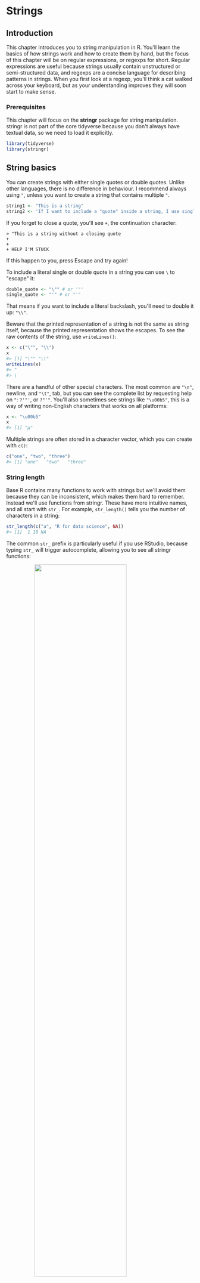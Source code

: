 
# Strings

## Introduction

This chapter introduces you to string manipulation in R. You'll learn the basics of how strings work and how to create them by hand, but the focus of this chapter will be on regular expressions, or regexps for short. Regular expressions are useful because strings usually contain unstructured or semi-structured data, and regexps are a concise language for describing patterns in strings. When you first look at a regexp, you'll think a cat walked across your keyboard, but as your understanding improves they will soon start to make sense.

### Prerequisites

This chapter will focus on the __stringr__ package for string manipulation. stringr is not part of the core tidyverse because you don't always have textual data, so we need to load it explicitly.


```r
library(tidyverse)
library(stringr)
```

## String basics

You can create strings with either single quotes or double quotes. Unlike other languages, there is no difference in behaviour. I recommend always using `"`, unless you want to create a string that contains multiple `"`.


```r
string1 <- "This is a string"
string2 <- 'If I want to include a "quote" inside a string, I use single quotes'
```

If you forget to close a quote, you'll see `+`, the continuation character:

```
> "This is a string without a closing quote
+
+
+ HELP I'M STUCK
```

If this happen to you, press Escape and try again!

To include a literal single or double quote in a string you can use `\` to "escape" it:


```r
double_quote <- "\"" # or '"'
single_quote <- "'" # or "'"
```

That means if you want to include a literal backslash, you'll need to double it up: `"\\"`.

Beware that the printed representation of a string is not the same as string itself, because the printed representation shows the escapes. To see the raw contents of the string, use `writeLines()`:


```r
x <- c("\"", "\\")
x
#> [1] "\"" "\\"
writeLines(x)
#> "
#> \
```

There are a handful of other special characters. The most common are `"\n"`, newline, and `"\t"`, tab, but you can see the complete list by requesting help on `"`: `?'"'`, or `?"'"`. You'll also sometimes see strings like `"\u00b5"`, this is a way of writing non-English characters that works on all platforms:


```r
x <- "\u00b5"
x
#> [1] "µ"
```

Multiple strings are often stored in a character vector, which you can create with `c()`:


```r
c("one", "two", "three")
#> [1] "one"   "two"   "three"
```

### String length

Base R contains many functions to work with strings but we'll avoid them because they can be inconsistent, which makes them hard to remember. Instead we'll use functions from stringr. These have more intuitive names, and all start with `str_`. For example, `str_length()` tells you the number of characters in a string:


```r
str_length(c("a", "R for data science", NA))
#> [1]  1 18 NA
```

The common `str_` prefix is particularly useful if you use RStudio, because typing `str_` will trigger autocomplete, allowing you to see all stringr functions:

<img src="screenshots/stringr-autocomplete.png" width="70%" style="display: block; margin: auto;" />

### Combining strings

To combine two or more strings, use `str_c()`:


```r
str_c("x", "y")
#> [1] "xy"
str_c("x", "y", "z")
#> [1] "xyz"
```

Use the `sep` argument to control how they're separated:


```r
str_c("x", "y", sep = ", ")
#> [1] "x, y"
```

Like most other functions in R, missing values are contagious. If you want them to print as `"NA"`, use `str_replace_na()`:


```r
x <- c("abc", NA)
str_c("|-", x, "-|")
#> [1] "|-abc-|" NA
str_c("|-", str_replace_na(x), "-|")
#> [1] "|-abc-|" "|-NA-|"
```

As shown above, `str_c()` is vectorised, and it automatically recycles shorter vectors to the same length as the longest:


```r
str_c("prefix-", c("a", "b", "c"), "-suffix")
#> [1] "prefix-a-suffix" "prefix-b-suffix" "prefix-c-suffix"
```

Objects of length 0 are silently dropped. This is particularly useful in conjunction with `if`:


```r
name <- "Hadley"
time_of_day <- "morning"
birthday <- FALSE

str_c(
  "Good ", time_of_day, " ", name,
  if (birthday) " and HAPPY BIRTHDAY",
  "."
)
#> [1] "Good morning Hadley."
```

To collapse a vector of strings into a single string, use `collapse`:


```r
str_c(c("x", "y", "z"), collapse = ", ")
#> [1] "x, y, z"
```

### Subsetting strings

You can extract parts of a string using `str_sub()`. As well as the string, `str_sub()` takes `start` and `end` arguments which give the (inclusive) position of the substring:


```r
x <- c("Apple", "Banana", "Pear")
str_sub(x, 1, 3)
#> [1] "App" "Ban" "Pea"
# negative numbers count backwards from end
str_sub(x, -3, -1)
#> [1] "ple" "ana" "ear"
```

Note that `str_sub()` won't fail if the string is too short: it will just return as much as possible:


```r
str_sub("a", 1, 5)
#> [1] "a"
```

You can also use the assignment form of `str_sub()` to modify strings:


```r
str_sub(x, 1, 1) <- str_to_lower(str_sub(x, 1, 1))
x
#> [1] "apple"  "banana" "pear"
```

### Locales

Above I used `str_to_lower()` to change the text to lower case. You can also use `str_to_upper()` or `str_to_title()`. However, changing case is more complicated than it might at first appear because different languages have different rules for changing case. You can pick which set of rules to use by specifying a locale:


```r
# Turkish has two i's: with and without a dot, and it
# has a different rule for capitalising them:
str_to_upper(c("i", "ı"))
#> [1] "I" "I"
str_to_upper(c("i", "ı"), locale = "tr")
#> [1] "İ" "I"
```

The locale is specified as a ISO 639 language code, which is a two or three letter abbreviation. If you don't already know the code for your language, [Wikipedia](https://en.wikipedia.org/wiki/List_of_ISO_639-1_codes) has a good list. If you leave the locale blank, it will use the current locale, as provided by your operating system.

Another important operation that's affected by the locale is sorting. The base R `order()` and `sort()` functions sort strings using the current locale. If you want robust behaviour across different computers, you may want to use `str_sort()` and `str_order()` which take an additional `locale` argument:


```r
x <- c("apple", "eggplant", "banana")

str_sort(x, locale = "en") # English
#> [1] "apple"    "banana"   "eggplant"

str_sort(x, locale = "haw") # Hawaiian
#> [1] "apple"    "eggplant" "banana"
```

### Exercises

1. In code that doesn't use stringr, you'll often see `paste()` and `paste0()`.
 What's the difference between the two functions? What stringr function are
 they equivalent to? How do the functions differ in their handling of
 `NA`?

1. In your own words, describe the difference between the `sep` and `collapse`
 arguments to `str_c()`.

1. Use `str_length()` and `str_sub()` to extract the middle character from
 a string. What will you do if the string has an even number of characters?

1. What does `str_wrap()` do? When might you want to use it?

1. What does `str_trim()` do? What's the opposite of `str_trim()`?

1. Write a function that turns (e.g.) a vector `c("a", "b", "c")` into
 the string `a, b, and c`. Think carefully about what it should do if
 given a vector of length 0, 1, or 2.

## Matching patterns with regular expressions

Regexps are a very terse language that allow you to describe patterns in strings. They take a little while to get your head around, but once you understand them, you'll find them extremely useful.

To learn regular expressions, we'll use `str_view()` and `str_view_all()`. These functions take a character vector and a regular expression, and show you how they match. We'll start with very simple regular expressions and then gradually get more and more complicated. Once you've mastered pattern matching, you'll learn how to apply those ideas with various stringr functions.

### Basic matches

The simplest patterns match exact strings:


```r
x <- c("apple", "banana", "pear")
str_view(x, "an")
```

<!--html_preserve--><div id="htmlwidget-ac96cb3ee4656e2e9ec3" style="width:960px;height:100%;" class="str_view html-widget"></div>
<script type="application/json" data-for="htmlwidget-ac96cb3ee4656e2e9ec3">{"x":{"html":"<ul>\n  <li>apple<\/li>\n  <li>b<span class='match'>an<\/span>ana<\/li>\n  <li>pear<\/li>\n<\/ul>"},"evals":[],"jsHooks":[]}</script><!--/html_preserve-->

The next step up in complexity is `.`, which matches any character (except a newline):


```r
str_view(x, ".a.")
```

<!--html_preserve--><div id="htmlwidget-e5c8c404fe174e4c81bd" style="width:960px;height:100%;" class="str_view html-widget"></div>
<script type="application/json" data-for="htmlwidget-e5c8c404fe174e4c81bd">{"x":{"html":"<ul>\n  <li>apple<\/li>\n  <li><span class='match'>ban<\/span>ana<\/li>\n  <li>p<span class='match'>ear<\/span><\/li>\n<\/ul>"},"evals":[],"jsHooks":[]}</script><!--/html_preserve-->

But if "`.`" matches any character, how do you match the character "`.`"? You need to use an "escape" to tell the regular expression you want to match it exactly, not use its special behaviour. Like strings, regexps use the backslash, `\`, to escape special behaviour. So to match an `.`, you need the regexp `\.`. Unfortunately this creates a problem. We use strings to represent regular expressions, and `\` is also used as an escape symbol in strings. So to create the regular expression `\.` we need the string `"\\."`.


```r
# To create the regular expression, we need \\
dot <- "\\."

# But the expression itself only contains one:
writeLines(dot)
#> \.

# And this tells R to look for an explicit .
str_view(c("abc", "a.c", "bef"), "a\\.c")
```

<!--html_preserve--><div id="htmlwidget-36aa3d2a04d42bbc2145" style="width:960px;height:100%;" class="str_view html-widget"></div>
<script type="application/json" data-for="htmlwidget-36aa3d2a04d42bbc2145">{"x":{"html":"<ul>\n  <li>abc<\/li>\n  <li><span class='match'>a.c<\/span><\/li>\n  <li>bef<\/li>\n<\/ul>"},"evals":[],"jsHooks":[]}</script><!--/html_preserve-->

If `\` is used as an escape character in regular expressions, how do you match a literal `\`? Well you need to escape it, creating the regular expression `\\`. To create that regular expression, you need to use a string, which also needs to escape `\`. That means to match a literal `\` you need to write `"\\\\"` --- you need four backslashes to match one!


```r
x <- "a\\b"
writeLines(x)
#> a\b

str_view(x, "\\\\")
```

<!--html_preserve--><div id="htmlwidget-febe03efa1a2d8d52a86" style="width:960px;height:100%;" class="str_view html-widget"></div>
<script type="application/json" data-for="htmlwidget-febe03efa1a2d8d52a86">{"x":{"html":"<ul>\n  <li>a<span class='match'>\\<\/span>b<\/li>\n<\/ul>"},"evals":[],"jsHooks":[]}</script><!--/html_preserve-->

In this book, I'll write regular expression as `\.` and strings that represent the regular expression as `"\\."`.

#### Exercises

1. Explain why each of these strings don't match a `\`: `"\"`, `"\\"`, `"\\\"`.

1. How would you match the sequence `"'\`?

1. What patterns will the regular expression `\..\..\..` match?
 How would you represent it as a string?

### Anchors

By default, regular expressions will match any part of a string. It's often useful to _anchor_ the regular expression so that it matches from the start or end of the string. You can use:

* `^` to match the start of the string.
* `$` to match the end of the string.


```r
x <- c("apple", "banana", "pear")
str_view(x, "^a")
```

<!--html_preserve--><div id="htmlwidget-1fb4450895fe099f74a1" style="width:960px;height:100%;" class="str_view html-widget"></div>
<script type="application/json" data-for="htmlwidget-1fb4450895fe099f74a1">{"x":{"html":"<ul>\n  <li><span class='match'>a<\/span>pple<\/li>\n  <li>banana<\/li>\n  <li>pear<\/li>\n<\/ul>"},"evals":[],"jsHooks":[]}</script><!--/html_preserve-->

```r
str_view(x, "a$")
```

<!--html_preserve--><div id="htmlwidget-10b3b7155e8045a1b2ad" style="width:960px;height:100%;" class="str_view html-widget"></div>
<script type="application/json" data-for="htmlwidget-10b3b7155e8045a1b2ad">{"x":{"html":"<ul>\n  <li>apple<\/li>\n  <li>banan<span class='match'>a<\/span><\/li>\n  <li>pear<\/li>\n<\/ul>"},"evals":[],"jsHooks":[]}</script><!--/html_preserve-->

To remember which is which, try this mnemonic which I learned from [Evan Misshula](https://twitter.com/emisshula/status/323863393167613953): if you begin with power (`^`), you end up with money (`$`).

To force a regular expression to only match a complete string, anchor it with both `^` and `$`:


```r
x <- c("apple pie", "apple", "apple cake")
str_view(x, "apple")
```

<!--html_preserve--><div id="htmlwidget-4018eef1a407a0df6b52" style="width:960px;height:100%;" class="str_view html-widget"></div>
<script type="application/json" data-for="htmlwidget-4018eef1a407a0df6b52">{"x":{"html":"<ul>\n  <li><span class='match'>apple<\/span> pie<\/li>\n  <li><span class='match'>apple<\/span><\/li>\n  <li><span class='match'>apple<\/span> cake<\/li>\n<\/ul>"},"evals":[],"jsHooks":[]}</script><!--/html_preserve-->

```r
str_view(x, "^apple$")
```

<!--html_preserve--><div id="htmlwidget-5b1b2f4ad92281566982" style="width:960px;height:100%;" class="str_view html-widget"></div>
<script type="application/json" data-for="htmlwidget-5b1b2f4ad92281566982">{"x":{"html":"<ul>\n  <li>apple pie<\/li>\n  <li><span class='match'>apple<\/span><\/li>\n  <li>apple cake<\/li>\n<\/ul>"},"evals":[],"jsHooks":[]}</script><!--/html_preserve-->

You can also match the boundary between words with `\b`. I don't often use this in R, but I will sometimes use it when I'm doing a search in RStudio when I want to find the name of a function that's a component of other functions. For example, I'll search for `\bsum\b` to avoid matching `summarise`, `summary`, `rowsum` and so on.

#### Exercises

1. How would you match the literal string `"$^$"`?

1. Given the corpus of common words in `stringr::words`, create regular
 expressions that find all words that:

 1. Start with "y".
 1. End with "x"
 1. Are exactly three letters long. (Don't cheat by using `str_length()`!)
 1. Have seven letters or more.

 Since this list is long, you might want to use the `match` argument to
 `str_view()` to show only the matching or non-matching words.

### Character classes and alternatives

There are a number of special patterns that match more than one character. You've already seen `.`, which matches any character apart from a newline. There are four other useful tools:

* `\d`: matches any digit.
* `\s`: matches any whitespace (e.g. space, tab, newline).
* `[abc]`: matches a, b, or c.
* `[^abc]`: matches anything except a, b, or c.

Remember, to create a regular expression containing `\d` or `\s`, you'll need to escape the `\` for the string, so you'll type `"\\d"` or `"\\s"`.

A character class containing a single character is a nice alternative to backslash escapes when you want to include a single metacharacter in a regex. Many people find this more readable.


```r
# Look for a literal character that normally has special meaning in a regex
str_view(c("abc", "a.c", "a*c", "a c"), "a[.]c")
```

<!--html_preserve--><div id="htmlwidget-25c3e940e6859592f801" style="width:960px;height:100%;" class="str_view html-widget"></div>
<script type="application/json" data-for="htmlwidget-25c3e940e6859592f801">{"x":{"html":"<ul>\n  <li>abc<\/li>\n  <li><span class='match'>a.c<\/span><\/li>\n  <li>a*c<\/li>\n  <li>a c<\/li>\n<\/ul>"},"evals":[],"jsHooks":[]}</script><!--/html_preserve-->

```r
str_view(c("abc", "a.c", "a*c", "a c"), ".[*]c")
```

<!--html_preserve--><div id="htmlwidget-3f27c09be0c60bb52829" style="width:960px;height:100%;" class="str_view html-widget"></div>
<script type="application/json" data-for="htmlwidget-3f27c09be0c60bb52829">{"x":{"html":"<ul>\n  <li>abc<\/li>\n  <li>a.c<\/li>\n  <li><span class='match'>a*c<\/span><\/li>\n  <li>a c<\/li>\n<\/ul>"},"evals":[],"jsHooks":[]}</script><!--/html_preserve-->

```r
str_view(c("abc", "a.c", "a*c", "a c"), "a[ ]")
```

<!--html_preserve--><div id="htmlwidget-416566eb193bf50d04e6" style="width:960px;height:100%;" class="str_view html-widget"></div>
<script type="application/json" data-for="htmlwidget-416566eb193bf50d04e6">{"x":{"html":"<ul>\n  <li>abc<\/li>\n  <li>a.c<\/li>\n  <li>a*c<\/li>\n  <li><span class='match'>a <\/span>c<\/li>\n<\/ul>"},"evals":[],"jsHooks":[]}</script><!--/html_preserve-->

This works for most (but not all) regex metacharacters: `$` `.` `|` `?` `*` `+` `(` `)` `[` `{`. Unfortunately, a few characters have special meaning even inside a character class and must be handled with backslash escapes: `]` `\` `^` and `-`.

You can use _alternation_ to pick between one or more alternative patterns. For example, `abc|d..f` will match either '"abc"', or `"deaf"`. Note that the precedence for `|` is low, so that `abc|xyz` matches `abc` or `xyz` not `abcyz` or `abxyz`. Like with mathematical expressions, if precedence ever gets confusing, use parentheses to make it clear what you want:


```r
str_view(c("grey", "gray"), "gr(e|a)y")
```

<!--html_preserve--><div id="htmlwidget-72cbf064100ce560a04c" style="width:960px;height:100%;" class="str_view html-widget"></div>
<script type="application/json" data-for="htmlwidget-72cbf064100ce560a04c">{"x":{"html":"<ul>\n  <li><span class='match'>grey<\/span><\/li>\n  <li><span class='match'>gray<\/span><\/li>\n<\/ul>"},"evals":[],"jsHooks":[]}</script><!--/html_preserve-->

#### Exercises

1. Create regular expressions to find all words that:

 1. Start with a vowel.

 1. That only contain consonants. (Hint: thinking about matching
 "not"-vowels.)

 1. End with `ed`, but not with `eed`.

 1. End with `ing` or `ise`.

1. Empirically verify the rule "i before e except after c".

1. Is "q" always followed by a "u"?

1. Write a regular expression that matches a word if it's probably written
 in British English, not American English.

1. Create a regular expression that will match telephone numbers as commonly
 written in your country.

### Repetition

The next step up in power involves controlling how many times a pattern matches:

* `?`: 0 or 1
* `+`: 1 or more
* `*`: 0 or more


```r
x <- "1888 is the longest year in Roman numerals: MDCCCLXXXVIII"
str_view(x, "CC?")
```

<!--html_preserve--><div id="htmlwidget-d11fc4360aa0230696d7" style="width:960px;height:100%;" class="str_view html-widget"></div>
<script type="application/json" data-for="htmlwidget-d11fc4360aa0230696d7">{"x":{"html":"<ul>\n  <li>1888 is the longest year in Roman numerals: MD<span class='match'>CC<\/span>CLXXXVIII<\/li>\n<\/ul>"},"evals":[],"jsHooks":[]}</script><!--/html_preserve-->

```r
str_view(x, "CC+")
```

<!--html_preserve--><div id="htmlwidget-21c7483268bafca56cec" style="width:960px;height:100%;" class="str_view html-widget"></div>
<script type="application/json" data-for="htmlwidget-21c7483268bafca56cec">{"x":{"html":"<ul>\n  <li>1888 is the longest year in Roman numerals: MD<span class='match'>CCC<\/span>LXXXVIII<\/li>\n<\/ul>"},"evals":[],"jsHooks":[]}</script><!--/html_preserve-->

```r
str_view(x, "C[LX]+")
```

<!--html_preserve--><div id="htmlwidget-1834a22cd196f3aa03a1" style="width:960px;height:100%;" class="str_view html-widget"></div>
<script type="application/json" data-for="htmlwidget-1834a22cd196f3aa03a1">{"x":{"html":"<ul>\n  <li>1888 is the longest year in Roman numerals: MDCC<span class='match'>CLXXX<\/span>VIII<\/li>\n<\/ul>"},"evals":[],"jsHooks":[]}</script><!--/html_preserve-->

Note that the precedence of these operators is high, so you can write: `colou?r` to match either American or British spellings. That means most uses will need parentheses, like `bana(na)+`.

You can also specify the number of matches precisely:

* `{n}`: exactly n
* `{n,}`: n or more
* `{,m}`: at most m
* `{n,m}`: between n and m


```r
str_view(x, "C{2}")
```

<!--html_preserve--><div id="htmlwidget-28515d92cb327f90c9eb" style="width:960px;height:100%;" class="str_view html-widget"></div>
<script type="application/json" data-for="htmlwidget-28515d92cb327f90c9eb">{"x":{"html":"<ul>\n  <li>1888 is the longest year in Roman numerals: MD<span class='match'>CC<\/span>CLXXXVIII<\/li>\n<\/ul>"},"evals":[],"jsHooks":[]}</script><!--/html_preserve-->

```r
str_view(x, "C{2,}")
```

<!--html_preserve--><div id="htmlwidget-0caf26d4e3c00206b0c5" style="width:960px;height:100%;" class="str_view html-widget"></div>
<script type="application/json" data-for="htmlwidget-0caf26d4e3c00206b0c5">{"x":{"html":"<ul>\n  <li>1888 is the longest year in Roman numerals: MD<span class='match'>CCC<\/span>LXXXVIII<\/li>\n<\/ul>"},"evals":[],"jsHooks":[]}</script><!--/html_preserve-->

```r
str_view(x, "C{2,3}")
```

<!--html_preserve--><div id="htmlwidget-da0b268a2927f570ebf3" style="width:960px;height:100%;" class="str_view html-widget"></div>
<script type="application/json" data-for="htmlwidget-da0b268a2927f570ebf3">{"x":{"html":"<ul>\n  <li>1888 is the longest year in Roman numerals: MD<span class='match'>CCC<\/span>LXXXVIII<\/li>\n<\/ul>"},"evals":[],"jsHooks":[]}</script><!--/html_preserve-->

By default these matches are "greedy": they will match the longest string possible. You can make them "lazy", matching the shortest string possible by putting a `?` after them. This is an advanced feature of regular expressions, but it's useful to know that it exists:


```r
str_view(x, "C{2,3}?")
```

<!--html_preserve--><div id="htmlwidget-0ed12bb554391c49c2e3" style="width:960px;height:100%;" class="str_view html-widget"></div>
<script type="application/json" data-for="htmlwidget-0ed12bb554391c49c2e3">{"x":{"html":"<ul>\n  <li>1888 is the longest year in Roman numerals: MD<span class='match'>CC<\/span>CLXXXVIII<\/li>\n<\/ul>"},"evals":[],"jsHooks":[]}</script><!--/html_preserve-->

```r
str_view(x, "C[LX]+?")
```

<!--html_preserve--><div id="htmlwidget-ec658d41f8c4f2d124e9" style="width:960px;height:100%;" class="str_view html-widget"></div>
<script type="application/json" data-for="htmlwidget-ec658d41f8c4f2d124e9">{"x":{"html":"<ul>\n  <li>1888 is the longest year in Roman numerals: MDCC<span class='match'>CL<\/span>XXXVIII<\/li>\n<\/ul>"},"evals":[],"jsHooks":[]}</script><!--/html_preserve-->

#### Exercises

1. Describe the equivalents of `?`, `+`, `*` in `{m,n}` form.

1. Describe in words what these regular expressions match:
 (read carefully to see if I'm using a regular expression or a string
 that defines a regular expression.)

 1. `^.*$`
 1. `"\\{.+\\}"`
 1. `\d{4}-\d{2}-\d{2}`
 1. `"\\\\{4}"`

1. Create regular expressions to find all words that:

 1. Start with three consonants.
 1. Have three or more vowels in a row.
 1. Have two or more vowel-consonant pairs in a row.

1. Solve the beginner regexp crosswords at
 <https://regexcrossword.com/challenges/beginner>.

### Grouping and backreferences

Earlier, you learned about parentheses as a way to disambiguate complex expressions. Parentheses also create a _numbered_ capturing group (number 1, 2 etc.). A capturing group stores _the part of the string_ matched by the part of the regular expression inside the parentheses. You can refer to the same text as previously matched by a capturing group with _backreferences_, like `\1`, `\2` etc. For example, the following regular expression finds all fruits that have a repeated pair of letters.


```r
str_view(fruit, "(..)\\1", match = TRUE)
```

<!--html_preserve--><div id="htmlwidget-6b83523733b890d61edc" style="width:960px;height:100%;" class="str_view html-widget"></div>
<script type="application/json" data-for="htmlwidget-6b83523733b890d61edc">{"x":{"html":"<ul>\n  <li>b<span class='match'>anan<\/span>a<\/li>\n  <li><span class='match'>coco<\/span>nut<\/li>\n  <li><span class='match'>cucu<\/span>mber<\/li>\n  <li><span class='match'>juju<\/span>be<\/li>\n  <li><span class='match'>papa<\/span>ya<\/li>\n  <li>s<span class='match'>alal<\/span> berry<\/li>\n<\/ul>"},"evals":[],"jsHooks":[]}</script><!--/html_preserve-->

(Shortly, you'll also see how they're useful in conjunction with `str_match()`.)

#### Exercises

1. Describe, in words, what these expressions will match:

 1. `(.)\1\1`
 1. `"(.)(.)\\2\\1"`
 1. `(..)\1`
 1. `"(.).\\1.\\1"`
 1. `"(.)(.)(.).*\\3\\2\\1"`

1. Construct regular expressions to match words that:

 1. Start and end with the same character.

 1. Contain a repeated pair of letters
 (e.g. "church" contains "ch" repeated twice.)

 1. Contain one letter repeated in at least three places
 (e.g. "eleven" contains three "e"s.)

## Tools

Now that you've learned the basics of regular expressions, it's time to learn how to apply them to real problems. In this section you'll learn a wide array of stringr functions that let you:

* Determine which strings match a pattern.
* Find the positions of matches.
* Extract the content of matches.
* Replace matches with new values.
* Split a string based on a match.

A word of caution before we continue: because regular expressions are so powerful, it's easy to try and solve every problem with a single regular expression. In the words of Jamie Zawinski:

> Some people, when confronted with a problem, think “I know, I’ll use regular
> expressions.” Now they have two problems.

As a cautionary tale, check out this regular expression that checks if a email address is valid:

```
(?:(?:\r\n)?[ \t])*(?:(?:(?:[^()<>@,;:\\".\[\] \000-\031]+(?:(?:(?:\r\n)?[ \t]
)+|\Z|(?=[\["()<>@,;:\\".\[\]]))|"(?:[^\"\r\\]|\\.|(?:(?:\r\n)?[ \t]))*"(?:(?:
\r\n)?[ \t])*)(?:\.(?:(?:\r\n)?[ \t])*(?:[^()<>@,;:\\".\[\] \000-\031]+(?:(?:(
?:\r\n)?[ \t])+|\Z|(?=[\["()<>@,;:\\".\[\]]))|"(?:[^\"\r\\]|\\.|(?:(?:\r\n)?[
\t]))*"(?:(?:\r\n)?[ \t])*))*@(?:(?:\r\n)?[ \t])*(?:[^()<>@,;:\\".\[\] \000-\0
31]+(?:(?:(?:\r\n)?[ \t])+|\Z|(?=[\["()<>@,;:\\".\[\]]))|\[([^\[\]\r\\]|\\.)*\
](?:(?:\r\n)?[ \t])*)(?:\.(?:(?:\r\n)?[ \t])*(?:[^()<>@,;:\\".\[\] \000-\031]+
(?:(?:(?:\r\n)?[ \t])+|\Z|(?=[\["()<>@,;:\\".\[\]]))|\[([^\[\]\r\\]|\\.)*\](?:
(?:\r\n)?[ \t])*))*|(?:[^()<>@,;:\\".\[\] \000-\031]+(?:(?:(?:\r\n)?[ \t])+|\Z
|(?=[\["()<>@,;:\\".\[\]]))|"(?:[^\"\r\\]|\\.|(?:(?:\r\n)?[ \t]))*"(?:(?:\r\n)
?[ \t])*)*\<(?:(?:\r\n)?[ \t])*(?:@(?:[^()<>@,;:\\".\[\] \000-\031]+(?:(?:(?:\
r\n)?[ \t])+|\Z|(?=[\["()<>@,;:\\".\[\]]))|\[([^\[\]\r\\]|\\.)*\](?:(?:\r\n)?[
 \t])*)(?:\.(?:(?:\r\n)?[ \t])*(?:[^()<>@,;:\\".\[\] \000-\031]+(?:(?:(?:\r\n)
?[ \t])+|\Z|(?=[\["()<>@,;:\\".\[\]]))|\[([^\[\]\r\\]|\\.)*\](?:(?:\r\n)?[ \t]
)*))*(?:,@(?:(?:\r\n)?[ \t])*(?:[^()<>@,;:\\".\[\] \000-\031]+(?:(?:(?:\r\n)?[
 \t])+|\Z|(?=[\["()<>@,;:\\".\[\]]))|\[([^\[\]\r\\]|\\.)*\](?:(?:\r\n)?[ \t])*
)(?:\.(?:(?:\r\n)?[ \t])*(?:[^()<>@,;:\\".\[\] \000-\031]+(?:(?:(?:\r\n)?[ \t]
)+|\Z|(?=[\["()<>@,;:\\".\[\]]))|\[([^\[\]\r\\]|\\.)*\](?:(?:\r\n)?[ \t])*))*)
*:(?:(?:\r\n)?[ \t])*)?(?:[^()<>@,;:\\".\[\] \000-\031]+(?:(?:(?:\r\n)?[ \t])+
|\Z|(?=[\["()<>@,;:\\".\[\]]))|"(?:[^\"\r\\]|\\.|(?:(?:\r\n)?[ \t]))*"(?:(?:\r
\n)?[ \t])*)(?:\.(?:(?:\r\n)?[ \t])*(?:[^()<>@,;:\\".\[\] \000-\031]+(?:(?:(?:
\r\n)?[ \t])+|\Z|(?=[\["()<>@,;:\\".\[\]]))|"(?:[^\"\r\\]|\\.|(?:(?:\r\n)?[ \t
]))*"(?:(?:\r\n)?[ \t])*))*@(?:(?:\r\n)?[ \t])*(?:[^()<>@,;:\\".\[\] \000-\031
]+(?:(?:(?:\r\n)?[ \t])+|\Z|(?=[\["()<>@,;:\\".\[\]]))|\[([^\[\]\r\\]|\\.)*\](
?:(?:\r\n)?[ \t])*)(?:\.(?:(?:\r\n)?[ \t])*(?:[^()<>@,;:\\".\[\] \000-\031]+(?
:(?:(?:\r\n)?[ \t])+|\Z|(?=[\["()<>@,;:\\".\[\]]))|\[([^\[\]\r\\]|\\.)*\](?:(?
:\r\n)?[ \t])*))*\>(?:(?:\r\n)?[ \t])*)|(?:[^()<>@,;:\\".\[\] \000-\031]+(?:(?
:(?:\r\n)?[ \t])+|\Z|(?=[\["()<>@,;:\\".\[\]]))|"(?:[^\"\r\\]|\\.|(?:(?:\r\n)?
[ \t]))*"(?:(?:\r\n)?[ \t])*)*:(?:(?:\r\n)?[ \t])*(?:(?:(?:[^()<>@,;:\\".\[\]
\000-\031]+(?:(?:(?:\r\n)?[ \t])+|\Z|(?=[\["()<>@,;:\\".\[\]]))|"(?:[^\"\r\\]|
\\.|(?:(?:\r\n)?[ \t]))*"(?:(?:\r\n)?[ \t])*)(?:\.(?:(?:\r\n)?[ \t])*(?:[^()<>
@,;:\\".\[\] \000-\031]+(?:(?:(?:\r\n)?[ \t])+|\Z|(?=[\["()<>@,;:\\".\[\]]))|"
(?:[^\"\r\\]|\\.|(?:(?:\r\n)?[ \t]))*"(?:(?:\r\n)?[ \t])*))*@(?:(?:\r\n)?[ \t]
)*(?:[^()<>@,;:\\".\[\] \000-\031]+(?:(?:(?:\r\n)?[ \t])+|\Z|(?=[\["()<>@,;:\\
".\[\]]))|\[([^\[\]\r\\]|\\.)*\](?:(?:\r\n)?[ \t])*)(?:\.(?:(?:\r\n)?[ \t])*(?
:[^()<>@,;:\\".\[\] \000-\031]+(?:(?:(?:\r\n)?[ \t])+|\Z|(?=[\["()<>@,;:\\".\[
\]]))|\[([^\[\]\r\\]|\\.)*\](?:(?:\r\n)?[ \t])*))*|(?:[^()<>@,;:\\".\[\] \000-
\031]+(?:(?:(?:\r\n)?[ \t])+|\Z|(?=[\["()<>@,;:\\".\[\]]))|"(?:[^\"\r\\]|\\.|(
?:(?:\r\n)?[ \t]))*"(?:(?:\r\n)?[ \t])*)*\<(?:(?:\r\n)?[ \t])*(?:@(?:[^()<>@,;
:\\".\[\] \000-\031]+(?:(?:(?:\r\n)?[ \t])+|\Z|(?=[\["()<>@,;:\\".\[\]]))|\[([
^\[\]\r\\]|\\.)*\](?:(?:\r\n)?[ \t])*)(?:\.(?:(?:\r\n)?[ \t])*(?:[^()<>@,;:\\"
.\[\] \000-\031]+(?:(?:(?:\r\n)?[ \t])+|\Z|(?=[\["()<>@,;:\\".\[\]]))|\[([^\[\
]\r\\]|\\.)*\](?:(?:\r\n)?[ \t])*))*(?:,@(?:(?:\r\n)?[ \t])*(?:[^()<>@,;:\\".\
[\] \000-\031]+(?:(?:(?:\r\n)?[ \t])+|\Z|(?=[\["()<>@,;:\\".\[\]]))|\[([^\[\]\
r\\]|\\.)*\](?:(?:\r\n)?[ \t])*)(?:\.(?:(?:\r\n)?[ \t])*(?:[^()<>@,;:\\".\[\]
\000-\031]+(?:(?:(?:\r\n)?[ \t])+|\Z|(?=[\["()<>@,;:\\".\[\]]))|\[([^\[\]\r\\]
|\\.)*\](?:(?:\r\n)?[ \t])*))*)*:(?:(?:\r\n)?[ \t])*)?(?:[^()<>@,;:\\".\[\] \0
00-\031]+(?:(?:(?:\r\n)?[ \t])+|\Z|(?=[\["()<>@,;:\\".\[\]]))|"(?:[^\"\r\\]|\\
.|(?:(?:\r\n)?[ \t]))*"(?:(?:\r\n)?[ \t])*)(?:\.(?:(?:\r\n)?[ \t])*(?:[^()<>@,
;:\\".\[\] \000-\031]+(?:(?:(?:\r\n)?[ \t])+|\Z|(?=[\["()<>@,;:\\".\[\]]))|"(?
:[^\"\r\\]|\\.|(?:(?:\r\n)?[ \t]))*"(?:(?:\r\n)?[ \t])*))*@(?:(?:\r\n)?[ \t])*
(?:[^()<>@,;:\\".\[\] \000-\031]+(?:(?:(?:\r\n)?[ \t])+|\Z|(?=[\["()<>@,;:\\".
\[\]]))|\[([^\[\]\r\\]|\\.)*\](?:(?:\r\n)?[ \t])*)(?:\.(?:(?:\r\n)?[ \t])*(?:[
^()<>@,;:\\".\[\] \000-\031]+(?:(?:(?:\r\n)?[ \t])+|\Z|(?=[\["()<>@,;:\\".\[\]
]))|\[([^\[\]\r\\]|\\.)*\](?:(?:\r\n)?[ \t])*))*\>(?:(?:\r\n)?[ \t])*)(?:,\s*(
?:(?:[^()<>@,;:\\".\[\] \000-\031]+(?:(?:(?:\r\n)?[ \t])+|\Z|(?=[\["()<>@,;:\\
".\[\]]))|"(?:[^\"\r\\]|\\.|(?:(?:\r\n)?[ \t]))*"(?:(?:\r\n)?[ \t])*)(?:\.(?:(
?:\r\n)?[ \t])*(?:[^()<>@,;:\\".\[\] \000-\031]+(?:(?:(?:\r\n)?[ \t])+|\Z|(?=[
\["()<>@,;:\\".\[\]]))|"(?:[^\"\r\\]|\\.|(?:(?:\r\n)?[ \t]))*"(?:(?:\r\n)?[ \t
])*))*@(?:(?:\r\n)?[ \t])*(?:[^()<>@,;:\\".\[\] \000-\031]+(?:(?:(?:\r\n)?[ \t
])+|\Z|(?=[\["()<>@,;:\\".\[\]]))|\[([^\[\]\r\\]|\\.)*\](?:(?:\r\n)?[ \t])*)(?
:\.(?:(?:\r\n)?[ \t])*(?:[^()<>@,;:\\".\[\] \000-\031]+(?:(?:(?:\r\n)?[ \t])+|
\Z|(?=[\["()<>@,;:\\".\[\]]))|\[([^\[\]\r\\]|\\.)*\](?:(?:\r\n)?[ \t])*))*|(?:
[^()<>@,;:\\".\[\] \000-\031]+(?:(?:(?:\r\n)?[ \t])+|\Z|(?=[\["()<>@,;:\\".\[\
]]))|"(?:[^\"\r\\]|\\.|(?:(?:\r\n)?[ \t]))*"(?:(?:\r\n)?[ \t])*)*\<(?:(?:\r\n)
?[ \t])*(?:@(?:[^()<>@,;:\\".\[\] \000-\031]+(?:(?:(?:\r\n)?[ \t])+|\Z|(?=[\["
()<>@,;:\\".\[\]]))|\[([^\[\]\r\\]|\\.)*\](?:(?:\r\n)?[ \t])*)(?:\.(?:(?:\r\n)
?[ \t])*(?:[^()<>@,;:\\".\[\] \000-\031]+(?:(?:(?:\r\n)?[ \t])+|\Z|(?=[\["()<>
@,;:\\".\[\]]))|\[([^\[\]\r\\]|\\.)*\](?:(?:\r\n)?[ \t])*))*(?:,@(?:(?:\r\n)?[
 \t])*(?:[^()<>@,;:\\".\[\] \000-\031]+(?:(?:(?:\r\n)?[ \t])+|\Z|(?=[\["()<>@,
;:\\".\[\]]))|\[([^\[\]\r\\]|\\.)*\](?:(?:\r\n)?[ \t])*)(?:\.(?:(?:\r\n)?[ \t]
)*(?:[^()<>@,;:\\".\[\] \000-\031]+(?:(?:(?:\r\n)?[ \t])+|\Z|(?=[\["()<>@,;:\\
".\[\]]))|\[([^\[\]\r\\]|\\.)*\](?:(?:\r\n)?[ \t])*))*)*:(?:(?:\r\n)?[ \t])*)?
(?:[^()<>@,;:\\".\[\] \000-\031]+(?:(?:(?:\r\n)?[ \t])+|\Z|(?=[\["()<>@,;:\\".
\[\]]))|"(?:[^\"\r\\]|\\.|(?:(?:\r\n)?[ \t]))*"(?:(?:\r\n)?[ \t])*)(?:\.(?:(?:
\r\n)?[ \t])*(?:[^()<>@,;:\\".\[\] \000-\031]+(?:(?:(?:\r\n)?[ \t])+|\Z|(?=[\[
"()<>@,;:\\".\[\]]))|"(?:[^\"\r\\]|\\.|(?:(?:\r\n)?[ \t]))*"(?:(?:\r\n)?[ \t])
*))*@(?:(?:\r\n)?[ \t])*(?:[^()<>@,;:\\".\[\] \000-\031]+(?:(?:(?:\r\n)?[ \t])
+|\Z|(?=[\["()<>@,;:\\".\[\]]))|\[([^\[\]\r\\]|\\.)*\](?:(?:\r\n)?[ \t])*)(?:\
.(?:(?:\r\n)?[ \t])*(?:[^()<>@,;:\\".\[\] \000-\031]+(?:(?:(?:\r\n)?[ \t])+|\Z
|(?=[\["()<>@,;:\\".\[\]]))|\[([^\[\]\r\\]|\\.)*\](?:(?:\r\n)?[ \t])*))*\>(?:(
?:\r\n)?[ \t])*))*)?;\s*)
```

This is a somewhat pathological example (because email addresses are actually surprisingly complex), but is used in real code. See the stackoverflow discussion at <http://stackoverflow.com/a/201378> for more details.

Don't forget that you're in a programming language and you have other tools at your disposal. Instead of creating one complex regular expression, it's often easier to write a series of simpler regexps. If you get stuck trying to create a single regexp that solves your problem, take a step back and think if you could break the problem down into smaller pieces, solving each challenge before moving onto the next one.

### Detect matches

To determine if a character vector matches a pattern, use `str_detect()`. It returns a logical vector the same length as the input:


```r
x <- c("apple", "banana", "pear")
str_detect(x, "e")
#> [1]  TRUE FALSE  TRUE
```

Remember that when you use a logical vector in a numeric context, `FALSE` becomes 0 and `TRUE` becomes 1. That makes `sum()` and `mean()` useful if you want to answer questions about matches across a larger vector:


```r
# How many common words start with t?
sum(str_detect(words, "^t"))
#> [1] 65
# What proportion of common words end with a vowel?
mean(str_detect(words, "[aeiou]$"))
#> [1] 0.277
```

When you have complex logical conditions (e.g. match a or b but not c unless d) it's often easier to combine multiple `str_detect()` calls with logical operators, rather than trying to create a single regular expression. For example, here are two ways to find all words that don't contain any vowels:


```r
# Find all words containing at least one vowel, and negate
no_vowels_1 <- !str_detect(words, "[aeiou]")
# Find all words consisting only of consonants (non-vowels)
no_vowels_2 <- str_detect(words, "^[^aeiou]+$")
identical(no_vowels_1, no_vowels_2)
#> [1] TRUE
```

The results are identical, but I think the first approach is significantly easier to understand. If your regular expression gets overly complicated, try breaking it up into smaller pieces, giving each piece a name, and then combining the pieces with logical operations.

A common use of `str_detect()` is to select the elements that match a pattern. You can do this with logical subsetting, or the convenient `str_subset()` wrapper:


```r
words[str_detect(words, "x$")]
#> [1] "box" "sex" "six" "tax"
str_subset(words, "x$")
#> [1] "box" "sex" "six" "tax"
```

Typically, however, your strings will be one column of a data frame, and you'll want to use filter instead:


```r
df <- tibble(
  word = words,
  i = seq_along(word)
)
df %>%
  filter(str_detect(words, "x$"))
#> # A tibble: 4 x 2
#>   word      i
#>   <chr> <int>
#> 1 box     108
#> 2 sex     747
#> 3 six     772
#> 4 tax     841
```


A variation on `str_detect()` is `str_count()`: rather than a simple yes or no, it tells you how many matches there are in a string:


```r
x <- c("apple", "banana", "pear")
str_count(x, "a")
#> [1] 1 3 1

# On average, how many vowels per word?
mean(str_count(words, "[aeiou]"))
#> [1] 1.99
```

It's natural to use `str_count()` with `mutate()`:


```r
df %>%
  mutate(
    vowels = str_count(word, "[aeiou]"),
    consonants = str_count(word, "[^aeiou]")
  )
#> # A tibble: 980 x 4
#>   word         i vowels consonants
#>   <chr>    <int>  <int>      <int>
#> 1 a            1      1          0
#> 2 able         2      2          2
#> 3 about        3      3          2
#> 4 absolute     4      4          4
#> 5 accept       5      2          4
#> 6 account      6      3          4
#> # … with 974 more rows
```

Note that matches never overlap. For example, in `"abababa"`, how many times will the pattern `"aba"` match? Regular expressions say two, not three:


```r
str_count("abababa", "aba")
#> [1] 2
str_view_all("abababa", "aba")
```

<!--html_preserve--><div id="htmlwidget-b3f7c917b6c8ff580948" style="width:960px;height:100%;" class="str_view html-widget"></div>
<script type="application/json" data-for="htmlwidget-b3f7c917b6c8ff580948">{"x":{"html":"<ul>\n  <li><span class='match'>aba<\/span>b<span class='match'>aba<\/span><\/li>\n<\/ul>"},"evals":[],"jsHooks":[]}</script><!--/html_preserve-->

Note the use of `str_view_all()`. As you'll shortly learn, many stringr functions come in pairs: one function works with a single match, and the other works with all matches. The second function will have the suffix `_all`.

### Exercises

1. For each of the following challenges, try solving it by using both a single
 regular expression, and a combination of multiple `str_detect()` calls.

 1. Find all words that start or end with `x`.

 1. Find all words that start with a vowel and end with a consonant.

 1. Are there any words that contain at least one of each different
 vowel?

1. What word has the highest number of vowels? What word has the highest
 proportion of vowels? (Hint: what is the denominator?)

### Extract matches

To extract the actual text of a match, use `str_extract()`. To show that off, we're going to need a more complicated example. I'm going to use the [Harvard sentences](https://en.wikipedia.org/wiki/Harvard_sentences), which were designed to test VOIP systems, but are also useful for practicing regexps. These are provided in `stringr::sentences`:


```r
length(sentences)
#> [1] 720
head(sentences)
#> [1] "The birch canoe slid on the smooth planks." 
#> [2] "Glue the sheet to the dark blue background."
#> [3] "It's easy to tell the depth of a well."     
#> [4] "These days a chicken leg is a rare dish."   
#> [5] "Rice is often served in round bowls."       
#> [6] "The juice of lemons makes fine punch."
```

Imagine we want to find all sentences that contain a colour. We first create a vector of colour names, and then turn it into a single regular expression:


```r
colours <- c("red", "orange", "yellow", "green", "blue", "purple")
colour_match <- str_c(colours, collapse = "|")
colour_match
#> [1] "red|orange|yellow|green|blue|purple"
```

Now we can select the sentences that contain a colour, and then extract the colour to figure out which one it is:


```r
has_colour <- str_subset(sentences, colour_match)
matches <- str_extract(has_colour, colour_match)
head(matches)
#> [1] "blue" "blue" "red"  "red"  "red"  "blue"
```

Note that `str_extract()` only extracts the first match. We can see that most easily by first selecting all the sentences that have more than 1 match:


```r
more <- sentences[str_count(sentences, colour_match) > 1]
str_view_all(more, colour_match)
```

<!--html_preserve--><div id="htmlwidget-d258b2ee1c304ebe1664" style="width:960px;height:100%;" class="str_view html-widget"></div>
<script type="application/json" data-for="htmlwidget-d258b2ee1c304ebe1664">{"x":{"html":"<ul>\n  <li>It is hard to erase <span class='match'>blue<\/span> or <span class='match'>red<\/span> ink.<\/li>\n  <li>The <span class='match'>green<\/span> light in the brown box flicke<span class='match'>red<\/span>.<\/li>\n  <li>The sky in the west is tinged with <span class='match'>orange<\/span> <span class='match'>red<\/span>.<\/li>\n<\/ul>"},"evals":[],"jsHooks":[]}</script><!--/html_preserve-->

```r

str_extract(more, colour_match)
#> [1] "blue"   "green"  "orange"
```

This is a common pattern for stringr functions, because working with a single match allows you to use much simpler data structures. To get all matches, use `str_extract_all()`. It returns a list:


```r
str_extract_all(more, colour_match)
#> [[1]]
#> [1] "blue" "red" 
#> 
#> [[2]]
#> [1] "green" "red"  
#> 
#> [[3]]
#> [1] "orange" "red"
```

You'll learn more about lists in [lists](#lists) and [iteration].

If you use `simplify = TRUE`, `str_extract_all()` will return a matrix with short matches expanded to the same length as the longest:


```r
str_extract_all(more, colour_match, simplify = TRUE)
#>      [,1]     [,2] 
#> [1,] "blue"   "red"
#> [2,] "green"  "red"
#> [3,] "orange" "red"

x <- c("a", "a b", "a b c")
str_extract_all(x, "[a-z]", simplify = TRUE)
#>      [,1] [,2] [,3]
#> [1,] "a"  ""   ""  
#> [2,] "a"  "b"  ""  
#> [3,] "a"  "b"  "c"
```

#### Exercises

1. In the previous example, you might have noticed that the regular
 expression matched "flickered", which is not a colour. Modify the
 regex to fix the problem.

1. From the Harvard sentences data, extract:

 1. The first word from each sentence.
 1. All words ending in `ing`.
 1. All plurals.

### Grouped matches

Earlier in this chapter we talked about the use of parentheses for clarifying precedence and for backreferences when matching. You can also use parentheses to extract parts of a complex match. For example, imagine we want to extract nouns from the sentences. As a heuristic, we'll look for any word that comes after "a" or "the". Defining a "word" in a regular expression is a little tricky, so here I use a simple approximation: a sequence of at least one character that isn't a space.


```r
noun <- "(a|the) ([^ ]+)"

has_noun <- sentences %>%
  str_subset(noun) %>%
  head(10)
has_noun %>%
  str_extract(noun)
#>  [1] "the smooth" "the sheet"  "the depth"  "a chicken"  "the parked"
#>  [6] "the sun"    "the huge"   "the ball"   "the woman"  "a helps"
```

`str_extract()` gives us the complete match; `str_match()` gives each individual component. Instead of a character vector, it returns a matrix, with one column for the complete match followed by one column for each group:


```r
has_noun %>%
  str_match(noun)
#>       [,1]         [,2]  [,3]     
#>  [1,] "the smooth" "the" "smooth" 
#>  [2,] "the sheet"  "the" "sheet"  
#>  [3,] "the depth"  "the" "depth"  
#>  [4,] "a chicken"  "a"   "chicken"
#>  [5,] "the parked" "the" "parked" 
#>  [6,] "the sun"    "the" "sun"    
#>  [7,] "the huge"   "the" "huge"   
#>  [8,] "the ball"   "the" "ball"   
#>  [9,] "the woman"  "the" "woman"  
#> [10,] "a helps"    "a"   "helps"
```

(Unsurprisingly, our heuristic for detecting nouns is poor, and also picks up adjectives like smooth and parked.)

If your data is in a tibble, it's often easier to use `tidyr::extract()`. It works like `str_match()` but requires you to name the matches, which are then placed in new columns:


```r
tibble(sentence = sentences) %>%
  tidyr::extract(
    sentence, c("article", "noun"), "(a|the) ([^ ]+)",
    remove = FALSE
  )
#> # A tibble: 720 x 3
#>   sentence                                    article noun   
#>   <chr>                                       <chr>   <chr>  
#> 1 The birch canoe slid on the smooth planks.  the     smooth 
#> 2 Glue the sheet to the dark blue background. the     sheet  
#> 3 It's easy to tell the depth of a well.      the     depth  
#> 4 These days a chicken leg is a rare dish.    a       chicken
#> 5 Rice is often served in round bowls.        <NA>    <NA>   
#> 6 The juice of lemons makes fine punch.       <NA>    <NA>   
#> # … with 714 more rows
```

Like `str_extract()`, if you want all matches for each string, you'll need `str_match_all()`.

#### Exercises

1. Find all words that come after a "number" like "one", "two", "three" etc.
 Pull out both the number and the word.

1. Find all contractions. Separate out the pieces before and after the
 apostrophe.

### Replacing matches

`str_replace()` and `str_replace_all()` allow you to replace matches with new strings. The simplest use is to replace a pattern with a fixed string:


```r
x <- c("apple", "pear", "banana")
str_replace(x, "[aeiou]", "-")
#> [1] "-pple"  "p-ar"   "b-nana"
str_replace_all(x, "[aeiou]", "-")
#> [1] "-ppl-"  "p--r"   "b-n-n-"
```

With `str_replace_all()` you can perform multiple replacements by supplying a named vector:


```r
x <- c("1 house", "2 cars", "3 people")
str_replace_all(x, c("1" = "one", "2" = "two", "3" = "three"))
#> [1] "one house"    "two cars"     "three people"
```

Instead of replacing with a fixed string you can use backreferences to insert components of the match. In the following code, I flip the order of the second and third words.


```r
sentences %>%
  str_replace("([^ ]+) ([^ ]+) ([^ ]+)", "\\1 \\3 \\2") %>%
  head(5)
#> [1] "The canoe birch slid on the smooth planks." 
#> [2] "Glue sheet the to the dark blue background."
#> [3] "It's to easy tell the depth of a well."     
#> [4] "These a days chicken leg is a rare dish."   
#> [5] "Rice often is served in round bowls."
```

#### Exercises

1. Replace all forward slashes in a string with backslashes.

1. Implement a simple version of `str_to_lower()` using `replace_all()`.

1. Switch the first and last letters in `words`. Which of those strings
 are still words?

### Splitting

Use `str_split()` to split a string up into pieces. For example, we could split sentences into words:


```r
sentences %>%
  head(5) %>%
  str_split(" ")
#> [[1]]
#> [1] "The"     "birch"   "canoe"   "slid"    "on"      "the"     "smooth" 
#> [8] "planks."
#> 
#> [[2]]
#> [1] "Glue"        "the"         "sheet"       "to"          "the"        
#> [6] "dark"        "blue"        "background."
#> 
#> [[3]]
#> [1] "It's"  "easy"  "to"    "tell"  "the"   "depth" "of"    "a"     "well."
#> 
#> [[4]]
#> [1] "These"   "days"    "a"       "chicken" "leg"     "is"      "a"      
#> [8] "rare"    "dish."  
#> 
#> [[5]]
#> [1] "Rice"   "is"     "often"  "served" "in"     "round"  "bowls."
```

Because each component might contain a different number of pieces, this returns a list. If you're working with a length-1 vector, the easiest thing is to just extract the first element of the list:


```r
"a|b|c|d" %>%
  str_split("\\|") %>%
  .[[1]]
#> [1] "a" "b" "c" "d"
```

Otherwise, like the other stringr functions that return a list, you can use `simplify = TRUE` to return a matrix:


```r
sentences %>%
  head(5) %>%
  str_split(" ", simplify = TRUE)
#>      [,1]    [,2]    [,3]    [,4]      [,5]  [,6]    [,7]    
#> [1,] "The"   "birch" "canoe" "slid"    "on"  "the"   "smooth"
#> [2,] "Glue"  "the"   "sheet" "to"      "the" "dark"  "blue"  
#> [3,] "It's"  "easy"  "to"    "tell"    "the" "depth" "of"    
#> [4,] "These" "days"  "a"     "chicken" "leg" "is"    "a"     
#> [5,] "Rice"  "is"    "often" "served"  "in"  "round" "bowls."
#>      [,8]          [,9]   
#> [1,] "planks."     ""     
#> [2,] "background." ""     
#> [3,] "a"           "well."
#> [4,] "rare"        "dish."
#> [5,] ""            ""
```

You can also request a maximum number of pieces:


```r
fields <- c("Name: Hadley", "Country: NZ", "Age: 35")
fields %>% str_split(": ", n = 2, simplify = TRUE)
#>      [,1]      [,2]    
#> [1,] "Name"    "Hadley"
#> [2,] "Country" "NZ"    
#> [3,] "Age"     "35"
```

Instead of splitting up strings by patterns, you can also split up by character, line, sentence and word `boundary()`s:


```r
x <- "This is a sentence. This is another sentence."
str_view_all(x, boundary("word"))
```

<!--html_preserve--><div id="htmlwidget-b8f31ebacaee3527bb86" style="width:960px;height:100%;" class="str_view html-widget"></div>
<script type="application/json" data-for="htmlwidget-b8f31ebacaee3527bb86">{"x":{"html":"<ul>\n  <li><span class='match'>This<\/span> <span class='match'>is<\/span> <span class='match'>a<\/span> <span class='match'>sentence<\/span>. <span class='match'>This<\/span> <span class='match'>is<\/span> <span class='match'>another<\/span> <span class='match'>sentence<\/span>.<\/li>\n<\/ul>"},"evals":[],"jsHooks":[]}</script><!--/html_preserve-->

```r

str_split(x, " ")[[1]]
#> [1] "This"      "is"        "a"         "sentence." "This"      "is"       
#> [7] "another"   "sentence."
str_split(x, boundary("word"))[[1]]
#> [1] "This"     "is"       "a"        "sentence" "This"     "is"      
#> [7] "another"  "sentence"
```

#### Exercises

1. Split up a string like `"apples, pears, and bananas"` into individual
 components.

1. Why is it better to split up by `boundary("word")` than `" "`?

1. What does splitting with an empty string (`""`) do? Experiment, and
 then read the documentation.

### Find matches

`str_locate()` and `str_locate_all()` give you the starting and ending positions of each match. These are particularly useful when none of the other functions does exactly what you want. You can use `str_locate()` to find the matching pattern, `str_sub()` to extract and/or modify them.

## Other types of pattern

When you use a pattern that's a string, it's automatically wrapped into a call to `regex()`:


```r
# The regular call:
str_view(fruit, "nana")
# Is shorthand for
str_view(fruit, regex("nana"))
```

You can use the other arguments of `regex()` to control details of the match:

* `ignore_case = TRUE` allows characters to match either their uppercase or
 lowercase forms. This always uses the current locale.

 
 ```r
 bananas <- c("banana", "Banana", "BANANA")
 str_view(bananas, "banana")
 ```
 
 <!--html_preserve--><div id="htmlwidget-b25b670b028f478bf741" style="width:960px;height:100%;" class="str_view html-widget"></div>
 <script type="application/json" data-for="htmlwidget-b25b670b028f478bf741">{"x":{"html":"<ul>\n  <li><span class='match'>banana<\/span><\/li>\n  <li>Banana<\/li>\n  <li>BANANA<\/li>\n<\/ul>"},"evals":[],"jsHooks":[]}</script><!--/html_preserve-->
 
 ```r
 str_view(bananas, regex("banana", ignore_case = TRUE))
 ```
 
 <!--html_preserve--><div id="htmlwidget-46d1193f7ba074d981c8" style="width:960px;height:100%;" class="str_view html-widget"></div>
 <script type="application/json" data-for="htmlwidget-46d1193f7ba074d981c8">{"x":{"html":"<ul>\n  <li><span class='match'>banana<\/span><\/li>\n  <li><span class='match'>Banana<\/span><\/li>\n  <li><span class='match'>BANANA<\/span><\/li>\n<\/ul>"},"evals":[],"jsHooks":[]}</script><!--/html_preserve-->

* `multiline = TRUE` allows `^` and `$` to match the start and end of each
 line rather than the start and end of the complete string.

 
 ```r
 x <- "Line 1\nLine 2\nLine 3"
 str_extract_all(x, "^Line")[[1]]
 #> [1] "Line"
 str_extract_all(x, regex("^Line", multiline = TRUE))[[1]]
 #> [1] "Line" "Line" "Line"
 ```

* `comments = TRUE` allows you to use comments and white space to make
 complex regular expressions more understandable. Spaces are ignored, as is
 everything after `#`. To match a literal space, you'll need to escape it:
 `"\\ "`.

 
 ```r
 phone <- regex("
 \\(? # optional opening parens
 (\\d{3}) # area code
 [) -]? # optional closing parens, space, or dash
 (\\d{3}) # another three numbers
 [ -]? # optional space or dash
 (\\d{3}) # three more numbers
 ", comments = TRUE)
 
 str_match("514-791-8141", phone)
 #>      [,1]          [,2]  [,3]  [,4] 
 #> [1,] "514-791-814" "514" "791" "814"
 ```

* `dotall = TRUE` allows `.` to match everything, including `\n`.

There are three other functions you can use instead of `regex()`:

* `fixed()`: matches exactly the specified sequence of bytes. It ignores
 all special regular expressions and operates at a very low level.
 This allows you to avoid complex escaping and can be much faster than
 regular expressions. The following microbenchmark shows that it's about
 3x faster for a simple example.

 
 ```r
 microbenchmark::microbenchmark(
  fixed = str_detect(sentences, fixed("the")),
  regex = str_detect(sentences, "the"),
  times = 20
 )
 #> Unit: microseconds
 #>   expr   min    lq mean median  uq max neval
 #>  fixed  61.8  67.4  115   92.6 102 578    20
 #>  regex 298.2 310.0  340  317.0 353 557    20
 ```

 Beware using `fixed()` with non-English data. It is problematic because
 there are often multiple ways of representing the same character. For
 example, there are two ways to define "á": either as a single character or
 as an "a" plus an accent:

 
 ```r
 a1 <- "\u00e1"
 a2 <- "a\u0301"
 c(a1, a2)
 #> [1] "á" "á"
 a1 == a2
 #> [1] FALSE
 ```

 They render identically, but because they're defined differently,
 `fixed()` doesn't find a match. Instead, you can use `coll()`, defined
 next, to respect human character comparison rules:

 
 ```r
 str_detect(a1, fixed(a2))
 #> [1] FALSE
 str_detect(a1, coll(a2))
 #> [1] TRUE
 ```

* `coll()`: compare strings using standard **coll**ation rules. This is
 useful for doing case insensitive matching. Note that `coll()` takes a
 `locale` parameter that controls which rules are used for comparing
 characters. Unfortunately different parts of the world use different rules!

 
 ```r
 # That means you also need to be aware of the difference
 # when doing case insensitive matches:
 i <- c("I", "İ", "i", "ı")
 i
 #> [1] "I" "İ" "i" "ı"
 
 str_subset(i, coll("i", ignore_case = TRUE))
 #> [1] "I" "i"
 str_subset(i, coll("i", ignore_case = TRUE, locale = "tr"))
 #> [1] "İ" "i"
 ```

 Both `fixed()` and `regex()` have `ignore_case` arguments, but they
 do not allow you to pick the locale: they always use the default locale.
 You can see what that is with the following code; more on stringi
 later.

 
 ```r
 stringi::stri_locale_info()
 #> $Language
 #> [1] "en"
 #> 
 #> $Country
 #> [1] "US"
 #> 
 #> $Variant
 #> [1] ""
 #> 
 #> $Name
 #> [1] "en_US"
 ```

 The downside of `coll()` is speed; because the rules for recognising which
 characters are the same are complicated, `coll()` is relatively slow
 compared to `regex()` and `fixed()`.

* As you saw with `str_split()` you can use `boundary()` to match boundaries.
 You can also use it with the other functions:

 
 ```r
 x <- "This is a sentence."
 str_view_all(x, boundary("word"))
 ```
 
 <!--html_preserve--><div id="htmlwidget-382a200f56fb8e6a1fd3" style="width:960px;height:100%;" class="str_view html-widget"></div>
 <script type="application/json" data-for="htmlwidget-382a200f56fb8e6a1fd3">{"x":{"html":"<ul>\n  <li><span class='match'>This<\/span> <span class='match'>is<\/span> <span class='match'>a<\/span> <span class='match'>sentence<\/span>.<\/li>\n<\/ul>"},"evals":[],"jsHooks":[]}</script><!--/html_preserve-->
 
 ```r
 str_extract_all(x, boundary("word"))
 #> [[1]]
 #> [1] "This"     "is"       "a"        "sentence"
 ```

### Exercises

1. How would you find all strings containing `\` with `regex()` vs.
 with `fixed()`?

1. What are the five most common words in `sentences`?

## Other uses of regular expressions

There are two useful function in base R that also use regular expressions:

* `apropos()` searches all objects available from the global environment. This
 is useful if you can't quite remember the name of the function.

 
 ```r
 apropos("replace")
 #> [1] "%+replace%"       "replace"          "replace_na"      
 #> [4] "setReplaceMethod" "str_replace"      "str_replace_all" 
 #> [7] "str_replace_na"   "theme_replace"
 ```

* `dir()` lists all the files in a directory. The `pattern` argument takes
 a regular expression and only returns file names that match the pattern.
 For example, you can find all the R Markdown files in the current
 directory with:

 
 ```r
 head(dir(pattern = "\\.Rmd$"))
 #> [1] "01-intro.Rmd"            "02-explore.Rmd"         
 #> [3] "03-visualize.Rmd"        "04-workflow-basics.Rmd" 
 #> [5] "05-transform.Rmd"        "06-workflow-scripts.Rmd"
 ```

 (If you're more comfortable with "globs" like `*.Rmd`, you can convert
 them to regular expressions with `glob2rx()`):

## stringi

stringr is built on top of the __stringi__ package. stringr is useful when you're learning because it exposes a minimal set of functions, which have been carefully picked to handle the most common string manipulation functions. stringi, on the other hand, is designed to be comprehensive. It contains almost every function you might ever need: stringi has 244 functions to stringr's 49.

If you find yourself struggling to do something in stringr, it's worth taking a look at stringi. The packages work very similarly, so you should be able to translate your stringr knowledge in a natural way. The main difference is the prefix: `str_` vs. `stri_`.

### Exercises

1. Find the stringi functions that:

 1. Count the number of words.
 1. Find duplicated strings.
 1. Generate random text.

1. How do you control the language that `stri_sort()` uses for
 sorting?
